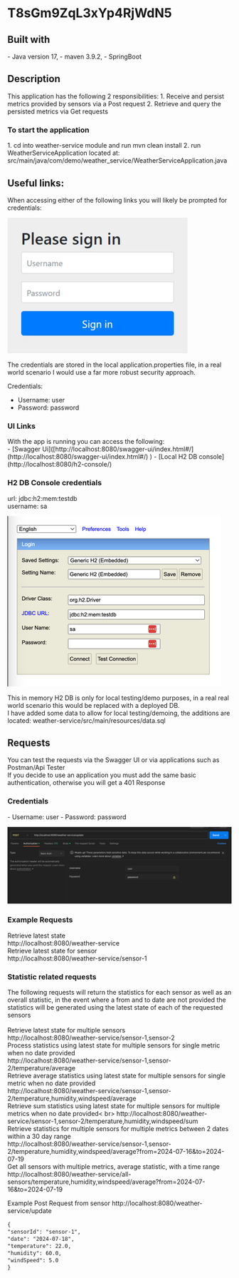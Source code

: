 # T8sGm9ZqL3xYp4RjWdN5

<h2>Built with</h2>
- Java version 17,
- maven 3.9.2, 
- SpringBoot

<h2>Description</h2>
This application has the following 2 responsibilities:
1. Receive and persist metrics provided by sensors via a Post request
2. Retrieve and query the persisted metrics via Get requests
   
<h3>To start the application</h3>
1. cd into weather-service module and run mvn clean install 
2. run WeatherServiceApplication located at: src/main/java/com/demo/weather_service/WeatherServiceApplication.java


<h2>Useful links:</h2>
When accessing either of the following links you will likely be prompted for credentials:

![img_1.png](img_1.png)

The credentials are stored in the local application.properties file,
in a real world scenario I would use a far more robust security approach.

Credentials:
- Username: user
- Password: password


<h3>UI Links</h3>
With the app is running you can access the following:<br>
- [Swagger Ui]([http://localhost:8080/swagger-ui/index.html#/](http://localhost:8080/swagger-ui/index.html#/)
)
- [Local H2 DB console](http://localhost:8080/h2-console/)

<h3> H2 DB Console credentials</h3> 

url: jdbc:h2:mem:testdb<br>
username: sa<br>

![img.png](img.png)


This in memory H2 DB is only for local testing/demo purposes, in a real real world scenario this would be replaced with a deployed DB.<br> I have added some data to allow for local testing/demoing, the additions are located:
weather-service/src/main/resources/data.sql

<h2>Requests</h2>
You can test the requests via the Swagger UI or via applications such as Postman/Api Tester<br>
If you decide to use an application you must add the same basic authentication, otherwise you will get a 401 Response

<h3>Credentials</h3>
- Username: user
- Password: password

![img_2.png](img_2.png)

<h3>Example Requests</h3>

Retrieve latest state
<br>
http://localhost:8080/weather-service
<br>
Retrieve latest state for sensor
<br>
http://localhost:8080/weather-service/sensor-1
<br>

<h3>Statistic related requests</h3>
The following requests will return the statistics for each sensor as well as an overall statistic, in the event where a from and to date are not provided the statistics will be generated using the latest state of each of the requested sensors<br>
<br>
Retrieve latest state for multiple sensors<br>
http://localhost:8080/weather-service/sensor-1,sensor-2
<br>
Process statistics using latest state for multiple sensors for single metric when no date provided
<br>
http://localhost:8080/weather-service/sensor-1,sensor-2/temperature/average
<br>
Retrieve average statistics using latest state for multiple sensors for single metric when no date provided<br>
http://localhost:8080/weather-service/sensor-1,sensor-2/temperature,humidity,windspeed/average
<br>
Retrieve sum statistics using latest state for multiple sensors for multiple metrics when no date provided<
br>
http://localhost:8080/weather-service/sensor-1,sensor-2/temperature,humidity,windspeed/sum
<br>
Retrieve statistics for multiple sensors for multiple metrics between 2 dates within a 30 day range
<br>
http://localhost:8080/weather-service/sensor-1,sensor-2/temperature,humidity,windspeed/average?from=2024-07-16&to=2024-07-19
<br>
Get all sensors with multiple metrics, average statistic, with a time range
http://localhost:8080/weather-service/all-sensors/temperature,humidity,windspeed/average?from=2024-07-16&to=2024-07-19


Example Post Request from sensor
http://localhost:8080/weather-service/update
```
{
"sensorId": "sensor-1",
"date": "2024-07-18",
"temperature": 22.0,
"humidity": 60.0,
"windSpeed": 5.0
}
```